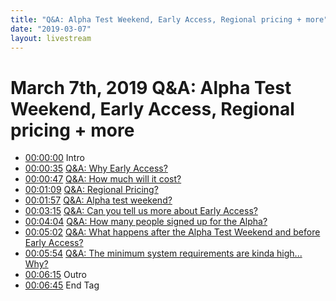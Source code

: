 ```yaml
---
title: "Q&A: Alpha Test Weekend, Early Access, Regional pricing + more"
date: "2019-03-07"
layout: livestream
---
```

# March 7th, 2019 Q&A: Alpha Test Weekend, Early Access, Regional pricing + more
* [00:00:00](https://youtu.be/VHr4x1vNeoY?t=0) Intro
* [00:00:35](https://youtu.be/VHr4x1vNeoY?t=35) [Q&A: Why Early Access?](./transcriptions/yt-VHr4x1vNeoY,35.34,47.56.md)
* [00:00:47](https://youtu.be/VHr4x1vNeoY?t=47) [Q&A: How much will it cost?](./transcriptions/yt-VHr4x1vNeoY,47.56,69.16.md)
* [00:01:09](https://youtu.be/VHr4x1vNeoY?t=69) [Q&A: Regional Pricing?](./transcriptions/yt-VHr4x1vNeoY,69.16,117.14.md)
* [00:01:57](https://youtu.be/VHr4x1vNeoY?t=117) [Q&A: Alpha test weekend?](./transcriptions/yt-VHr4x1vNeoY,117.14,195.46.md)
* [00:03:15](https://youtu.be/VHr4x1vNeoY?t=195) [Q&A: Can you tell us more about Early Access?](./transcriptions/yt-VHr4x1vNeoY,195.46,244.9.md)
* [00:04:04](https://youtu.be/VHr4x1vNeoY?t=244) [Q&A: How many people signed up for the Alpha?](./transcriptions/yt-VHr4x1vNeoY,244.9,302.5.md)
* [00:05:02](https://youtu.be/VHr4x1vNeoY?t=302) [Q&A: What happens after the Alpha Test Weekend and before Early Access?](./transcriptions/yt-VHr4x1vNeoY,302.5,354.4.md)
* [00:05:54](https://youtu.be/VHr4x1vNeoY?t=354) [Q&A: The minimum system requirements are kinda high... Why?](./transcriptions/yt-VHr4x1vNeoY,354.4,375.68.md)
* [00:06:15](https://youtu.be/VHr4x1vNeoY?t=375) Outro
* [00:06:45](https://youtu.be/VHr4x1vNeoY?t=405) End Tag
